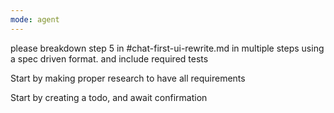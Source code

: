 ```yaml
---
mode: agent
---
```

please breakdown step 5 in #chat-first-ui-rewrite.md in multiple steps using a spec driven format. and include required tests

Start by making proper research to have all requirements

Start by creating a todo, and await confirmation